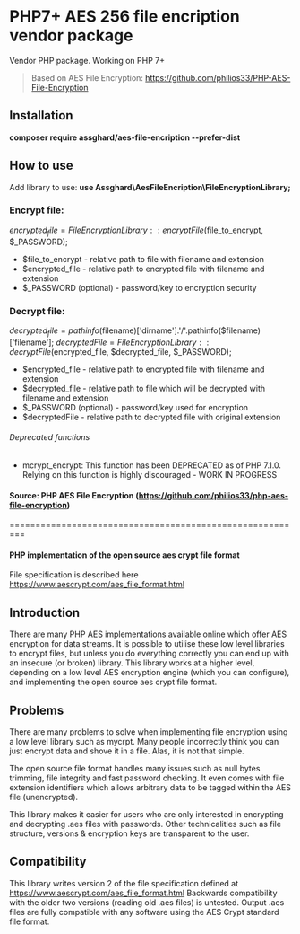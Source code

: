 # PHP7+ AES 256 file encription vendor package

Vendor PHP package. Working on PHP 7+

> Based on AES File Encryption: https://github.com/philios33/PHP-AES-File-Encryption

## Installation
**composer require assghard/aes-file-encription --prefer-dist**

## How to use
Add library to use: **use Assghard\AesFileEncription\FileEncryptionLibrary;**

### Encrypt file:
$encrypted_file = FileEncryptionLibrary::encryptFile($file_to_encrypt, $_PASSWORD);
 - $file_to_encrypt - relative path to file with filename and extension
 - $encrypted_file - relative path to encrypted file with filename and extension
 - $_PASSWORD (optional) - password/key to encryption security

### Decrypt file:
$decrypted_file = pathinfo($filename)['dirname'].'/'.pathinfo($filename)['filename'];
$decryptedFile = FileEncryptionLibrary::decryptFile($encrypted_file, $decrypted_file, $_PASSWORD);

 - $encrypted_file - relative path to encrypted file with filename and extension
 - $decrypted_file - relative path to file which will be decrypted with filename and extension
 - $_PASSWORD (optional) - password/key used for encryption
 - $decryptedFile - relative path to decrypted file with original extension

###### Deprecated functions
 - mcrypt_encrypt: This function has been DEPRECATED as of PHP 7.1.0. Relying on this function is highly discouraged - WORK IN PROGRESS


#### Source: PHP AES File Encryption (https://github.com/philios33/php-aes-file-encryption)
=========================================================

#### PHP implementation of the open source aes crypt file format
File specification is described here 
https://www.aescrypt.com/aes_file_format.html

## Introduction
There are many PHP AES implementations available online which offer AES encryption for data streams.  It is possible to utilise these low level libraries to encrypt files, but unless you do everything correctly you can end up with an insecure (or broken) library.  This library works at a higher level, depending on a low level AES encryption engine (which you can configure), and implementing the open source aes crypt file format.

## Problems
There are many problems to solve when implementing file encryption using a low level library such as mycrpt.  Many people incorrectly think you can just encrypt data and shove it in a file.  Alas, it is not that simple.

The open source file format handles many issues such as null bytes trimming, file integrity and fast password checking.  It even comes with file extension identifiers which allows arbitrary data to be tagged within the AES file (unencrypted).

This library makes it easier for users who are only interested in encrypting and decrypting .aes files with passwords.  Other technicalities such as file structure, versions & encryption keys are transparent to the user.

## Compatibility
This library writes version 2 of the file specification defined at https://www.aescrypt.com/aes_file_format.html
Backwards compatibility with the older two versions (reading old .aes files) is untested.
Output .aes files are fully compatible with any software using the AES Crypt standard file format.